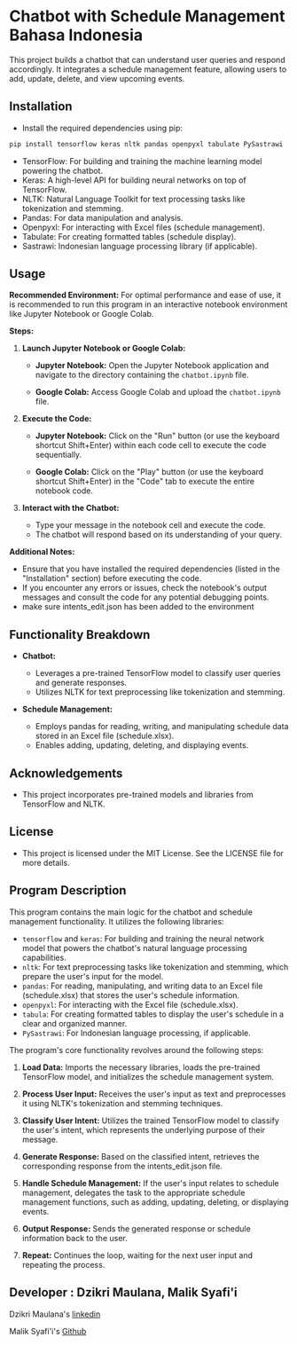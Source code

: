 # Chatbot with Schedule Management Bahasa Indonesia

This project builds a chatbot that can understand user queries and respond accordingly. It integrates a schedule management feature, allowing users to add, update, delete, and view upcoming events.

## Installation

- Install the required dependencies using pip:

```bash
pip install tensorflow keras nltk pandas openpyxl tabulate PySastrawi
```

   - TensorFlow: For building and training the machine learning model powering the chatbot.
   - Keras: A high-level API for building neural networks on top of TensorFlow.
   - NLTK: Natural Language Toolkit for text processing tasks like tokenization and stemming.
   - Pandas: For data manipulation and analysis.
   - Openpyxl: For interacting with Excel files (schedule management).
   - Tabulate: For creating formatted tables (schedule display).
   - Sastrawi: Indonesian language processing library (if applicable).


## Usage

**Recommended Environment:** For optimal performance and ease of use, it is recommended to run this program in an interactive notebook environment like Jupyter Notebook or Google Colab.

**Steps:**

1. **Launch Jupyter Notebook or Google Colab:**

   - **Jupyter Notebook:** Open the Jupyter Notebook application and navigate to the directory containing the `chatbot.ipynb` file.

   - **Google Colab:** Access Google Colab and upload the `chatbot.ipynb` file.

2. **Execute the Code:**

   - **Jupyter Notebook:** Click on the "Run" button (or use the keyboard shortcut Shift+Enter) within each code cell to execute the code sequentially.

   - **Google Colab:** Click on the "Play" button (or use the keyboard shortcut Shift+Enter) in the "Code" tab to execute the entire notebook code.

3. **Interact with the Chatbot:**

   - Type your message in the notebook cell and execute the code.
   - The chatbot will respond based on its understanding of your query.

**Additional Notes:**

- Ensure that you have installed the required dependencies (listed in the "Installation" section) before executing the code.
- If you encounter any errors or issues, check the notebook's output messages and consult the code for any potential debugging points.
- make sure intents_edit.json has been added to the environment

## Functionality Breakdown

- **Chatbot:**
   - Leverages a pre-trained TensorFlow model to classify user queries and generate responses.
   - Utilizes NLTK for text preprocessing like tokenization and stemming.

- **Schedule Management:**
   - Employs pandas for reading, writing, and manipulating schedule data stored in an Excel file (schedule.xlsx).
   - Enables adding, updating, deleting, and displaying events.

## Acknowledgements

- This project incorporates pre-trained models and libraries from TensorFlow and NLTK.

## License

- This project is licensed under the MIT License. See the LICENSE file for more details.

## Program Description

This program contains the main logic for the chatbot and schedule management functionality. It utilizes the following libraries:

- `tensorflow` and `keras`: For building and training the neural network model that powers the chatbot's natural language processing capabilities.
- `nltk`: For text preprocessing tasks like tokenization and stemming, which prepare the user's input for the model.
- `pandas`: For reading, manipulating, and writing data to an Excel file (schedule.xlsx) that stores the user's schedule information.
- `openpyxl`: For interacting with the Excel file (schedule.xlsx).
- `tabula`: For creating formatted tables to display the user's schedule in a clear and organized manner.
- `PySastrawi`: For Indonesian language processing, if applicable.

The program's core functionality revolves around the following steps:

1. **Load Data:** Imports the necessary libraries, loads the pre-trained TensorFlow model, and initializes the schedule management system.

2. **Process User Input:** Receives the user's input as text and preprocesses it using NLTK's tokenization and stemming techniques.

3. **Classify User Intent:** Utilizes the trained TensorFlow model to classify the user's intent, which represents the underlying purpose of their message.

4. **Generate Response:** Based on the classified intent, retrieves the corresponding response from the intents_edit.json file.

5. **Handle Schedule Management:** If the user's input relates to schedule management, delegates the task to the appropriate schedule management functions, such as adding, updating, deleting, or displaying events.

6. **Output Response:** Sends the generated response or schedule information back to the user.

7. **Repeat:** Continues the loop, waiting for the next user input and repeating the process.

## Developer : Dzikri Maulana, Malik Syafi'i

Dzikri Maulana's [linkedin](https://www.linkedin.com/in/dzikrimaulana87/)

Malik Syafi'i's [Github](https://github.com/maliks1)
